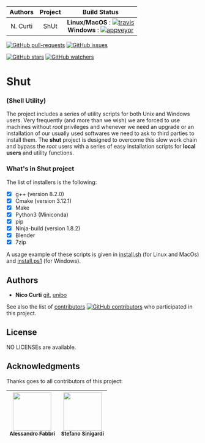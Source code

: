 | **Authors**  | **Project** |  **Build Status**              |
|:------------:|:-----------:|:-----------------------------:|
|   N. Curti   |    ShUt     |  **Linux/MacOS** : [![travis](https://travis-ci.org/Nico-Curti/shut.svg?branch=master)](https://travis-ci.org/Nico-Curti/shut) <br/> **Windows**     : [![appveyor](https://ci.appveyor.com/api/projects/status/ciaywdvr0mjkklpa?svg=true)](https://ci.appveyor.com/project/Nico-Curti/shut) |

[![GitHub pull-requests](https://img.shields.io/github/issues-pr/Nico-Curti/shut.svg?style=plastic)](https://github.com/Nico-Curti/shut/pulls)
[![GitHub issues](https://img.shields.io/github/issues/Nico-Curti/shut.svg?style=plastic)](https://github.com/Nico-Curti/shut/issues)

[![GitHub stars](https://img.shields.io/github/stars/Nico-Curti/shut.svg?label=Stars&style=social)](https://github.com/Nico-Curti/shut/stargazers)
[![GitHub watchers](https://img.shields.io/github/watchers/Nico-Curti/shut.svg?label=Watch&style=social)](https://github.com/Nico-Curti/shut/watchers)

# Shut
### (Shell Utility)

The project includes a series of utility scripts for both Unix and Windows users.
Very frequently (and more than we wish) we are forced to use machines without *root* privileges and whenever we need an upgrade or an installation of our usually used softwares we need to ask to third parties to install them.
The **shut** project is designed to overcome this slow work chain and bypass the *root* users with a series of easy installation scripts for **local users** and utility functions.

### What's in Shut project

The list of installers is the following:

- [x] g++ (version 8.2.0)
- [x] Cmake (version 3.12.1)
- [x] Make
- [x] Python3 (Miniconda)
- [x] pip
- [x] Ninja-build (version 1.8.2)
- [x] Blender
- [x] 7zip

A usage example of these scripts is given in [install.sh]() (for Linux and MacOs) and [install.ps1]() (for Windows).

## Authors

* **Nico Curti** [git](https://github.com/Nico-Curti), [unibo](https://www.unibo.it/sitoweb/nico.curti2)

See also the list of [contributors](https://github.com/Nico-Curti/shut/contributors) [![GitHub contributors](https://img.shields.io/github/contributors/Naereen/StrapDown.js.svg)](https://GitHub.com/Nico-Curti/shut/graphs/contributors/) who participated in this project.

## License

NO LICENSEs are available.

## Acknowledgments

Thanks goes to all contributors of this project:

| [<img src="https://avatars0.githubusercontent.com/u/9303827?s=400&v=4" width="100px;"/><br /><sub><b>Alessandro Fabbri</b></sub>](https://github.com/allefabbri)<br /> | [<img src="https://avatars2.githubusercontent.com/u/721187?s=400&v=4" width="100px;"/><br /><sub><b>Stefano Sinigardi</b></sub>](https://github.com/cenit)<br /> |
| :---: | :---: |

